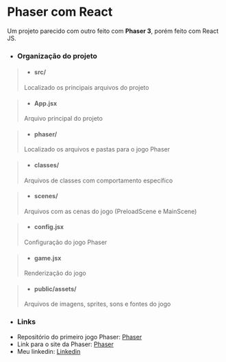 # Phaser com React
Um projeto parecido com outro feito com **Phaser 3**, porém feito com React JS.

- ### Organização do projeto
> - #### src/
> Localizado os principais arquivos do projeto

> - #### App.jsx
> Arquivo principal do projeto

> - #### phaser/
> Localizado os arquivos e pastas para o jogo Phaser

> - #### classes/
> Arquivos de classes com comportamento específico

> - #### scenes/
> Arquivos com as cenas do jogo (PreloadScene e MainScene)

> - #### config.jsx
> Configuração do jogo Phaser

> - #### game.jsx
> Renderização do jogo

> - #### public/assets/
> Arquivos de imagens, sprites, sons e fontes do jogo

- ### Links
- Repositório do primeiro jogo Phaser: [Phaser](https://github.com/felipeFerreiraffl/phaser-train)
- Link para o site da Phaser: [Phaser](https://phaser.io)
- Meu linkedin: [Linkedin](https://www.linkedin.com/in/felipe-ferreira-959bb8271/)